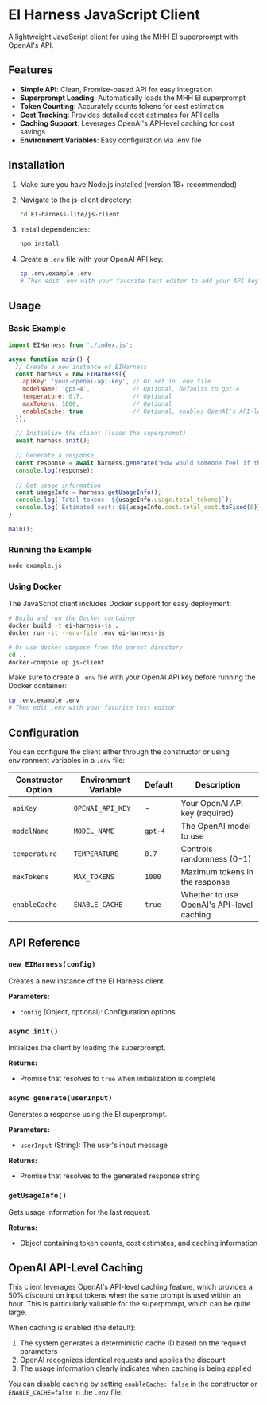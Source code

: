 # EI Harness JavaScript Client

A lightweight JavaScript client for using the MHH EI superprompt with OpenAI's API.

## Features

- **Simple API**: Clean, Promise-based API for easy integration
- **Superprompt Loading**: Automatically loads the MHH EI superprompt
- **Token Counting**: Accurately counts tokens for cost estimation
- **Cost Tracking**: Provides detailed cost estimates for API calls
- **Caching Support**: Leverages OpenAI's API-level caching for cost savings
- **Environment Variables**: Easy configuration via .env file

## Installation

1. Make sure you have Node.js installed (version 18+ recommended)

2. Navigate to the js-client directory:
   ```bash
   cd EI-harness-lite/js-client
   ```

3. Install dependencies:
   ```bash
   npm install
   ```

4. Create a `.env` file with your OpenAI API key:
   ```bash
   cp .env.example .env
   # Then edit .env with your favorite text editor to add your API key
   ```

## Usage

### Basic Example

```javascript
import EIHarness from './index.js';

async function main() {
  // Create a new instance of EIHarness
  const harness = new EIHarness({
    apiKey: 'your-openai-api-key', // Or set in .env file
    modelName: 'gpt-4',            // Optional, defaults to gpt-4
    temperature: 0.7,              // Optional
    maxTokens: 1000,               // Optional
    enableCache: true              // Optional, enables OpenAI's API-level caching
  });
  
  // Initialize the client (loads the superprompt)
  await harness.init();
  
  // Generate a response
  const response = await harness.generate("How would someone feel if their friend forgot their birthday?");
  console.log(response);
  
  // Get usage information
  const usageInfo = harness.getUsageInfo();
  console.log(`Total tokens: ${usageInfo.usage.total_tokens}`);
  console.log(`Estimated cost: $${usageInfo.cost.total_cost.toFixed(6)}`);
}

main();
```

### Running the Example

```bash
node example.js
```

### Using Docker

The JavaScript client includes Docker support for easy deployment:

```bash
# Build and run the Docker container
docker build -t ei-harness-js .
docker run -it --env-file .env ei-harness-js

# Or use docker-compose from the parent directory
cd ..
docker-compose up js-client
```

Make sure to create a `.env` file with your OpenAI API key before running the Docker container:

```bash
cp .env.example .env
# Then edit .env with your favorite text editor
```

## Configuration

You can configure the client either through the constructor or using environment variables in a `.env` file:

| Constructor Option | Environment Variable | Default | Description |
|--------------------|----------------------|---------|-------------|
| `apiKey`           | `OPENAI_API_KEY`     | -       | Your OpenAI API key (required) |
| `modelName`        | `MODEL_NAME`         | `gpt-4` | The OpenAI model to use |
| `temperature`      | `TEMPERATURE`        | `0.7`   | Controls randomness (0-1) |
| `maxTokens`        | `MAX_TOKENS`         | `1000`  | Maximum tokens in the response |
| `enableCache`      | `ENABLE_CACHE`       | `true`  | Whether to use OpenAI's API-level caching |

## API Reference

### `new EIHarness(config)`

Creates a new instance of the EI Harness client.

**Parameters:**
- `config` (Object, optional): Configuration options

### `async init()`

Initializes the client by loading the superprompt.

**Returns:**
- Promise that resolves to `true` when initialization is complete

### `async generate(userInput)`

Generates a response using the EI superprompt.

**Parameters:**
- `userInput` (String): The user's input message

**Returns:**
- Promise that resolves to the generated response string

### `getUsageInfo()`

Gets usage information for the last request.

**Returns:**
- Object containing token counts, cost estimates, and caching information

## OpenAI API-Level Caching

This client leverages OpenAI's API-level caching feature, which provides a 50% discount on input tokens when the same prompt is used within an hour. This is particularly valuable for the superprompt, which can be quite large.

When caching is enabled (the default):
1. The system generates a deterministic cache ID based on the request parameters
2. OpenAI recognizes identical requests and applies the discount
3. The usage information clearly indicates when caching is being applied

You can disable caching by setting `enableCache: false` in the constructor or `ENABLE_CACHE=false` in the `.env` file.
